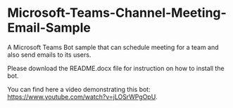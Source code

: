 # Microsoft-Teams-Channel-Meeting-Email-Sample
A Microsoft Teams Bot sample that can schedule meeting for a team and also send emails to its users.

Please download the README.docx file for instruction on how to install the bot.

You can find here a video demonstrating this bot: https://www.youtube.com/watch?v=jLOSrWPgOpU.
